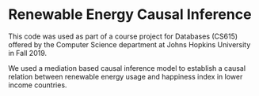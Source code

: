 # Renewable Energy Causal Inference

This code was used as part of a course project for Databases (CS615) offered by the Computer Science department at Johns Hopkins University in Fall 2019.

We used a mediation based causal inference model to establish a causal relation between renewable energy usage and happiness index in lower income countries.
